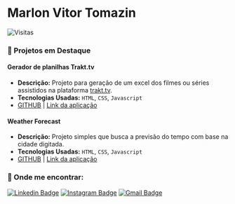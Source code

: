 # Marlon Vitor Tomazin
<!--
🧠 *CEO on Brainless*.
-->
![Visitas](https://komarev.com/ghpvc/?username=marlonvtomazin&color=blue)

### 🚀 Projetos em Destaque

#### Gerador de planilhas Trakt.tv
* **Descrição:** Projeto para geração de um excel dos filmes ou séries assistidos na plataforma [trakt.tv](https://trakt.tv/).
* **Tecnologias Usadas:** `HTML`, `CSS`, `Javascript`
* [GITHUB](https://github.com/marlonvtomazin/traktApiV2) | [Link da aplicação](https://traktapiv2.netlify.app/)

#### Weather Forecast
* **Descrição:** Projeto simples que busca a previsão do tempo com base na cidade digitada.
* **Tecnologias Usadas:** `HTML`, `CSS`, `Javascript`
* [GITHUB](https://github.com/marlonvtomazin/weatherForecast) | [Link da aplicação](https://weatherforecastv1.netlify.app/)


### 🤝 Onde me encontrar:
[![Linkedin Badge](https://img.shields.io/badge/LinkedIn-0077B5?style=for-the-badge&logo=linkedin&logoColor=white)](https://www.linkedin.com/in/marlon-tomazin/)
[![Instagram Badge](https://img.shields.io/badge/Instagram-E4405F?style=for-the-badge&logo=instagram&logoColor=white)](https://www.instagram.com/marlonvtomazin/)
[![Gmail Badge](https://img.shields.io/badge/Gmail-D14836?style=for-the-badge&logo=gmail&logoColor=white)](mailto:marlonvtomazin@gmail.com)
